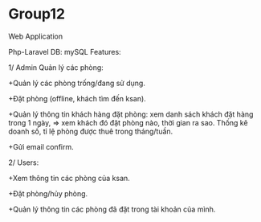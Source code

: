 # Group12

Web Application

Php-Laravel
DB: mySQL
Features:

1/ Admin Quản lý các phòng:

+Quản lý các phòng trống/đang sử dụng.

+Đặt phòng (offline, khách tìm đến ksan).

+Quản lý thông tin khách hàng đặt phòng: xem danh sách khách đặt hàng trong 1 ngày, => xem khách đó đặt phòng nào, thời gian ra sao.
Thống kê doanh số, tỉ lệ phòng được thuê trong tháng/tuần.

+Gửi email confirm.

2/ Users:

+Xem thông tin các phòng của ksan.

+Đặt phòng/hủy phòng.

+Quản lý thông tin các phòng đã đặt trong tài khoản của mình.
